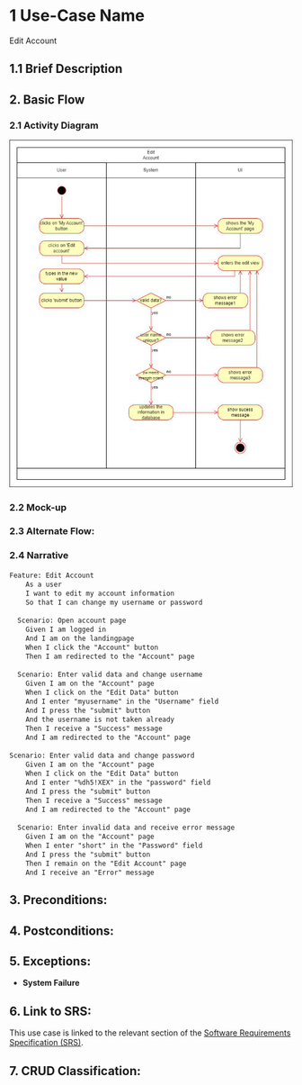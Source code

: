 # 1 Use-Case Name
Edit Account

## 1.1 Brief Description

## 2. Basic Flow

### 2.1 Activity Diagram
![Edit Account Activity Diagram](Pictures/Edit_Account_UML_Diagram.png)

### 2.2 Mock-up


### 2.3 Alternate Flow:

### 2.4 Narrative
```gherkin
Feature: Edit Account
    As a user
    I want to edit my account information
    So that I can change my username or password
  
  Scenario: Open account page
    Given I am logged in
    And I am on the landingpage
    When I click the "Account" button
    Then I am redirected to the "Account" page

  Scenario: Enter valid data and change username
    Given I am on the "Account" page
    When I click on the "Edit Data" button
    And I enter "myusername" in the "Username" field
    And I press the "submit" button
    And the username is not taken already
    Then I receive a "Success" message
    And I am redirected to the "Account" page

Scenario: Enter valid data and change password
    Given I am on the "Account" page
    When I click on the "Edit Data" button
    And I enter "%dh5!XEX" in the "password" field
    And I press the "submit" button
    Then I receive a "Success" message
    And I am redirected to the "Account" page

  Scenario: Enter invalid data and receive error message
    Given I am on the "Account" page
    When I enter "short" in the "Password" field
    And I press the "submit" button
    Then I remain on the "Edit Account" page
    And I receive an "Error" message
```

## 3. Preconditions:

## 4. Postconditions:

## 5. Exceptions:
- **System Failure**

## 6. Link to SRS:
This use case is linked to the relevant section of the [Software Requirements Specification (SRS)](SRS.md).

## 7. CRUD Classification:
